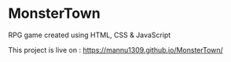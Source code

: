 # MonsterTown
RPG game created using HTML, CSS &amp; JavaScript

This project is live on : https://mannu1309.github.io/MonsterTown/
